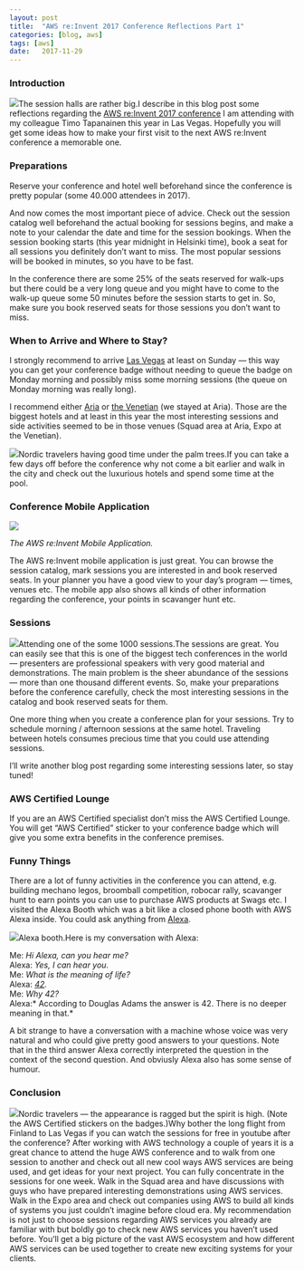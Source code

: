 ```yaml
---
layout:	post
title:	"AWS re:Invent 2017 Conference Reflections Part 1"
categories: [blog, aws]
tags: [aws]
date:	2017-11-29
---
```


### Introduction

![](/img/2017-11-29-aws-re-invent-2017-conference-reflections-part-1_img_1.jpeg)The session halls are rather big.I describe in this blog post some reflections regarding the [AWS re:Invent 2017 conference](https://reinvent.awsevents.com/) I am attending with my colleague Timo Tapanainen this year in Las Vegas. Hopefully you will get some ideas how to make your first visit to the next AWS re:Invent conference a memorable one.

### Preparations

Reserve your conference and hotel well beforehand since the conference is pretty popular (some 40.000 attendees in 2017).   
   
And now comes the most important piece of advice. Check out the session catalog well beforehand the actual booking for sessions begins, and make a note to your calendar the date and time for the session bookings. When the session booking starts (this year midnight in Helsinki time), book a seat for all sessions you definitely don’t want to miss. The most popular sessions will be booked in minutes, so you have to be fast.   
   
In the conference there are some 25% of the seats reserved for walk-ups but there could be a very long queue and you might have to come to the walk-up queue some 50 minutes before the session starts to get in. So, make sure you book reserved seats for those sessions you don’t want to miss.

### When to Arrive and Where to Stay?

I strongly recommend to arrive [Las Vegas](https://en.wikipedia.org/wiki/Las_Vegas) at least on Sunday — this way you can get your conference badge without needing to queue the badge on Monday morning and possibly miss some morning sessions (the queue on Monday morning was really long).   
   
I recommend either [Aria](https://www.aria.com) or [the Venetian](https://www.venetian.com/) (we stayed at Aria). Those are the biggest hotels and at least in this year the most interesting sessions and side activities seemed to be in those venues (Squad area at Aria, Expo at the Venetian).

![](/img/2017-11-29-aws-re-invent-2017-conference-reflections-part-1_img_2.jpeg)Nordic travelers having good time under the palm trees.If you can take a few days off before the conference why not come a bit earlier and walk in the city and check out the luxurious hotels and spend some time at the pool.

### Conference Mobile Application

![](/img/2017-11-29-aws-re-invent-2017-conference-reflections-part-1_img_3.png)

*The AWS re:Invent Mobile Application.*

The AWS re:Invent mobile application is just great. You can browse the session catalog, mark sessions you are interested in and book reserved seats. In your planner you have a good view to your day’s program — times, venues etc. The mobile app also shows all kinds of other information regarding the conference, your points in scavanger hunt etc.

### Sessions

![](/img/2017-11-29-aws-re-invent-2017-conference-reflections-part-1_img_4.jpeg)Attending one of the some 1000 sessions.The sessions are great. You can easily see that this is one of the biggest tech conferences in the world — presenters are professional speakers with very good material and demonstrations. The main problem is the sheer abundance of the sessions — more than one thousand different events. So, make your preparations before the conference carefully, check the most interesting sessions in the catalog and book reserved seats for them.  
   
One more thing when you create a conference plan for your sessions. Try to schedule morning / afternoon sessions at the same hotel. Traveling between hotels consumes precious time that you could use attending sessions.   
   
I’ll write another blog post regarding some interesting sessions later, so stay tuned!

### AWS Certified Lounge

If you are an AWS Certified specialist don’t miss the AWS Certified Lounge. You will get “AWS Certified” sticker to your conference badge which will give you some extra benefits in the conference premises.

### Funny Things

There are a lot of funny activities in the conference you can attend, e.g. building mechano legos, broomball competition, robocar rally, scavanger hunt to earn points you can use to purchase AWS products at Swags etc. I visited the Alexa Booth which was a bit like a closed phone booth with AWS Alexa inside. You could ask anything from [Alexa](https://developer.amazon.com/alexa).

![](/img/2017-11-29-aws-re-invent-2017-conference-reflections-part-1_img_5.jpeg)Alexa booth.Here is my conversation with Alexa:  
   
 Me: *Hi Alexa, can you hear me?*  
 Alexa: *Yes, I can hear you.*  
 Me: *What is the meaning of life?*  
 Alexa: [*42*](https://simple.wikipedia.org/wiki/42_%28answer%29)*.*  
 Me: *Why 42?*  
 Alexa:* According to Douglas Adams the answer is 42. There is no deeper meaning in that.*  
   
A bit strange to have a conversation with a machine whose voice was very natural and who could give pretty good answers to your questions. Note that in the third answer Alexa correctly interpreted the question in the context of the second question. And obviusly Alexa also has some sense of humour.

### Conclusion

![](/img/2017-11-29-aws-re-invent-2017-conference-reflections-part-1_img_6.jpeg)Nordic travelers — the appearance is ragged but the spirit is high. (Note the AWS Certified stickers on the badges.)Why bother the long flight from Finland to Las Vegas if you can watch the sessions for free in youtube after the conference? After working with AWS technology a couple of years it is a great chance to attend the huge AWS conference and to walk from one session to another and check out all new cool ways AWS services are being used, and get ideas for your next project. You can fully concentrate in the sessions for one week. Walk in the Squad area and have discussions with guys who have prepared interesting demonstrations using AWS services. Walk in the Expo area and check out companies using AWS to build all kinds of systems you just couldn’t imagine before cloud era. My recommendation is not just to choose sessions regarding AWS services you already are familiar with but boldly go to check new AWS services you haven’t used before. You’ll get a big picture of the vast AWS ecosystem and how different AWS services can be used together to create new exciting systems for your clients.

  
